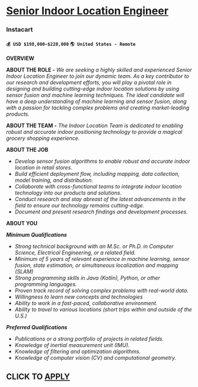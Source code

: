 # [Senior Indoor Location Engineer](https://www.remotewlb.com/apply/senior-indoor-location-engineer)  
### Instacart  
#### `💰 USD $198,000~$220,000` `🌎 United States - Remote`  

**OVERVIEW**

**ABOUT THE ROLE _-_** _We are seeking a highly skilled and experienced Senior Indoor Location Engineer to join our dynamic team. As a key contributor to our research and development efforts, you will play a pivotal role in designing and building cutting-edge indoor location solutions by using sensor fusion and machine learning techniques. The ideal candidate will have a deep understanding of machine learning and sensor fusion, along with a passion for tackling complex problems and creating market-leading products._

**ABOUT THE TEAM _-_** _The Indoor Location Team is dedicated to enabling robust and accurate indoor positioning technology to provide a magical grocery shopping experience._

**ABOUT THE JOB**

  * _Develop sensor fusion algorithms to enable robust and accurate indoor location in retail stores._
  * _Build efficient deployment flow, including mapping, data collection, model training, and distribution._
  * _Collaborate with cross-functional teams to integrate indoor location technology into our products and solutions._
  * _Conduct research and stay abreast of the latest advancements in the field to ensure our technology remains cutting-edge._
  * _Document and present research findings and development processes._  
  

**ABOUT YOU**

**_Minimum Qualifications_**

  * _Strong technical background with an M.Sc. or Ph.D. in Computer Science, Electrical Engineering, or a related field._
  * _Minimum of 5 years of relevant experience in machine learning, sensor fusion, state estimation, or simultaneous localization and mapping (SLAM)_
  * _Strong programming skills in Java (Kotlin), Python, or other programming languages._
  * _Proven track record of solving complex problems with real-world data._
  * _Willingness to learn new concepts and technologies_
  * _Ability to work in a fast-paced, collaborative environment._
  * _Ability to travel to various locations (short trips within and outside of the U.S.)_

**_Preferred Qualifications_**

  * _Publications or a strong portfolio of projects in related fields._
  * _Knowledge of inertial measurement unit (IMU)._
  * _Knowledge of filtering and optimization algorithms._
  * _Knowledge of computer vision (CV) and computational geometry._

  
## CLICK TO [APPLY](https://www.remotewlb.com/apply/senior-indoor-location-engineer)

